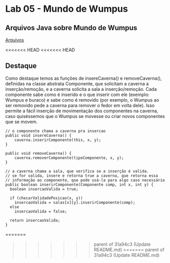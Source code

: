 # Lab 05 - Mundo de Wumpus

## Arquivos Java sobre Mundo de Wumpus
[Arquivos](src/pt/c40task/l05wumpus)

<<<<<<< HEAD
<<<<<<< HEAD
## Destaque
Como destaque temos as funções de insereCaverna() e removeCaverna(), definidas na classe abstrata Componente, que solicitam a caverna a inserção/remoção, e a caverna solicita a sala a inserção/remoção. Cada componente sabe como é inserido e o que inserir com ele (exemplo: Wumpus e buraco) e sabe como é removido (por exemplo, o Wumpus ao ser removido pede a caverna para remover o fedor em volta dele). Isso permite a fácil inserção de movimentação dos componentes na caverna, caso quiséssemos que o Wumpus se movesse ou criar novos componentes que se movem.

```
// o componente chama a caverna pra insercao
public void insereCaverna() {
	caverna.inserirComponente(this, x, y);
}
	
public void removeCaverna() {
	caverna.removerComponente(tipoComponente, x, y);
}

// a caverna chama a sala, que verifica se a inserção é valida.
// se for valida, insere e retorna true a caverna, que retorna essa
// informação ao componente, que pode usá-la para algo caso necessário
public boolean inserirComponente(Componente comp, int x, int y) {
  boolean insercaoValida = true;

  if (checarValidadePosicao(x, y))
    insercaoValida = salas[x][y].inserirComponente(comp);
  else
    insercaoValida = false;

  return insercaoValida;
}
```
=======
>>>>>>> parent of 31a94c3 (Update README.md)
=======
>>>>>>> parent of 31a94c3 (Update README.md)
